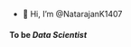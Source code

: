 - 👋 Hi, I’m @NatarajanK1407
<h4>To be<em> Data Scientist<em></h4>

<!---
NatarajanK1407/NatarajanK1407 is a ✨ special ✨ repository because its `README.md` (this file) appears on your GitHub profile.
You can click the Preview link to take a look at your changes.
--->
